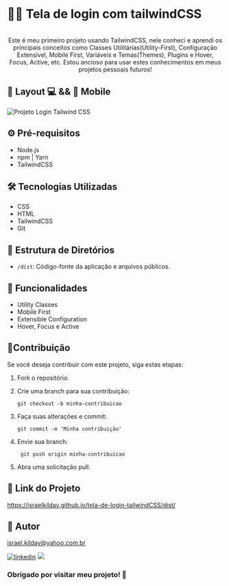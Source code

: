  # 👨‍💻 Tela de login com tailwindCSS 
<div align="center"><br>  
 Este é meu primeiro projeto usando TailwindCSS, nele conheci e aprendi os principais conceitos  
 como Classes Utilitárias(Utility-First), Configuração Extensível, Mobile First, Variáveis e  
 Temas(Themes), Plugins e Hover, Focus, Active, etc. Estou ancioso para usar estes  
 conhecimentos em meus projetos pessoais futuros!
 </div>

 ## 🎨 Layout 💻 && 📱 Mobile  

![Projeto Login Tailwind CSS](https://github.com/Israelkilday/tela-de-login-tailwindCSS/assets/101229204/4a32acf8-d3af-49a3-9a86-c00726328f42)

 ## ⚙️ Pré-requisitos

 - Node.js 
 - npm | Yarn
 - TailwindCSS

 ## 🛠️ Tecnologias Utilizadas
 
 
 - CSS
 - HTML
 - TailwindCSS
 - Git
   
 ## 📁 Estrutura de Diretórios

 - `/dist`: Código-fonte da aplicação e arquivos públicos.
 
 ## 🚀 Funcionalidades
 
 - Utility Classes
 - Mobile First
 - Extensible Configuration
 - Hover, Focus e Active

 ## 🤝Contribuição

Se você deseja contribuir com este projeto, siga estas etapas:

1. Fork o repositório.

2. Crie uma branch para sua contribuição:

    ```shell
    git checkout -b minha-contribuicao

3. Faça suas alterações e commit:

    ```shell
    git commit -m 'Minha contribuição'

4. Envie sua branch:

   ```shell
    git push origin minha-contribuicao

5. Abra uma solicitação pull.

## 🔗 Link do Projeto

https://israelkilday.github.io/tela-de-login-tailwindCSS/dist/

## 🧠 Autor

israel.kilday@yahoo.com.br

[![linkedin](https://img.shields.io/badge/LinkedIn-0077B5?style=for-the-badge&logo=linkedin&logoColor=white)](https://www.linkedin.com/in/israel-kilday-machado-de-souza-801482230) <a href="mailto:israelkilday27@gmail.com">
    <img src="https://img.shields.io/badge/Gmail-333333?style=for-the-badge&logo=gmail&logoColor=red" />
</a>

 ### Obrigado por visitar meu projeto! 👋 
